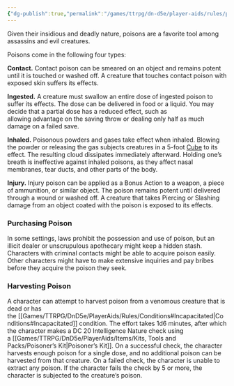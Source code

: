 ```yaml
---
{"dg-publish":true,"permalink":"/games/ttrpg/dn-d5e/player-aids/rules/poison/","tags":["TTRPG/DND/5e"]}
---
```



Given their insidious and deadly nature, poisons are a favorite tool among assassins and evil creatures.

Poisons come in the following four types:

**Contact.** Contact poison can be smeared on an object and remains potent until it is touched or washed off. A creature that touches contact poison with exposed skin suffers its effects.

**Ingested.** A creature must swallow an entire dose of ingested poison to suffer its effects. The dose can be delivered in food or a liquid. You may decide that a partial dose has a reduced effect, such as allowing advantage on the saving throw or dealing only half as much damage on a failed save.

**Inhaled.** Poisonous powders and gases take effect when inhaled. Blowing the powder or releasing the gas subjects creatures in a 5-foot [Cube](https://www.dndbeyond.com/sources/dnd/free-rules/rules-glossary#CubeAreaofEffect) to its effect. The resulting cloud dissipates immediately afterward. Holding one’s breath is ineffective against inhaled poisons, as they affect nasal membranes, tear ducts, and other parts of the body.

**Injury.** Injury poison can be applied as a Bonus Action to a weapon, a piece of ammunition, or similar object. The poison remains potent until delivered through a wound or washed off. A creature that takes Piercing or Slashing damage from an object coated with the poison is exposed to its effects.

### Purchasing Poison

In some settings, laws prohibit the possession and use of poison, but an illicit dealer or unscrupulous apothecary might keep a hidden stash. Characters with criminal contacts might be able to acquire poison easily. Other characters might have to make extensive inquiries and pay bribes before they acquire the poison they seek.

### Harvesting Poison

A character can attempt to harvest poison from a venomous creature that is dead or has the [[Games/TTRPG/DnD5e/PlayerAids/Rules/Conditions#Incapacitated\|Conditions#Incapacitated]] condition. The effort takes 1d6 minutes, after which the character makes a DC 20 Intelligence Nature check using a [[Games/TTRPG/DnD5e/PlayerAids/Items/Kits, Tools and Packs/Poisoner’s Kit\|Poisoner’s Kit]]. On a successful check, the character harvests enough poison for a single dose, and no additional poison can be harvested from that creature. On a failed check, the character is unable to extract any poison. If the character fails the check by 5 or more, the character is subjected to the creature’s poison.